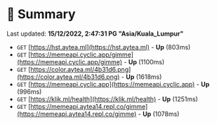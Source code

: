 # 📖 Summary
Last updated: **15/12/2022, 2:47:31 PG "Asia/Kuala_Lumpur"**

- `GET` [https://hst.aytea.ml](https://hst.aytea.ml) - **Up** (803ms)
- `GET` [https://memeapi.cyclic.app/gimme](https://memeapi.cyclic.app/gimme) - **Up** (1100ms)
- `GET` [https://color.aytea.ml/4b31d6.png](https://color.aytea.ml/4b31d6.png) - **Up** (1618ms)
- `GET` [https://memeapi.cyclic.app](https://memeapi.cyclic.app) - **Up** (996ms)
- `GET` [https://klik.ml/health](https://klik.ml/health) - **Up** (1251ms)
- `GET` [https://memeapi.aytea14.repl.co/gimme](https://memeapi.aytea14.repl.co/gimme) - **Up** (1078ms)
